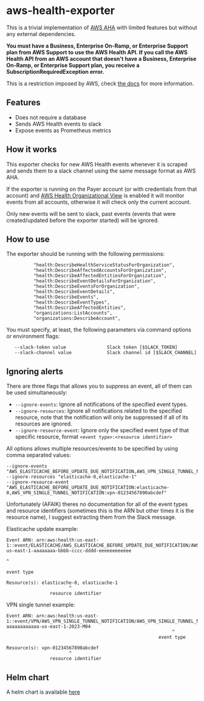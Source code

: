 # aws-health-exporter

This is a trivial implementation of [AWS AHA][aha-blog] with limited features but without any external dependencies.

**You must have a Business, Enterprise On-Ramp, or Enterprise Support plan from AWS Support to use the AWS Health API. If you call the AWS Health API from an AWS account that doesn't have a Business, Enterprise On-Ramp, or Enterprise Support plan, you receive a SubscriptionRequiredException error.**

This is a restriction imposed by AWS, check [the docs][health-api] for more information.

## Features

- Does not require a database
- Sends AWS Health events to slack
- Expose events as Prometheus metrics

## How it works

This exporter checks for new AWS Health events whenever it is scraped and sends them to a slack channel using the same message format as AWS AHA.

If the exporter is running on the Payer account (or with credentials from that account) and [AWS Health Organizational View][health-org] is enabled
it will monitor events from all accounts, otherwise it will check only the current account.

Only new events will be sent to slack, past events (events that were created/updated before the exporter started) will be ignored.

## How to use

The exporter should be running with the following permissions:
```
          "health:DescribeHealthServiceStatusForOrganization",
          "health:DescribeAffectedAccountsForOrganization",
          "health:DescribeAffectedEntitiesForOrganization",
          "health:DescribeEventDetailsForOrganization",
          "health:DescribeEventsForOrganization",
          "health:DescribeEventDetails",
          "health:DescribeEvents",
          "health:DescribeEventTypes",
          "health:DescribeAffectedEntities",
          "organizations:ListAccounts",
          "organizations:DescribeAccount",
```

You must specify, at least, the following parameters via command options or environment flags:
```
   --slack-token value               Slack token [$SLACK_TOKEN]
   --slack-channel value             Slack channel id [$SLACK_CHANNEL]
```

## Ignoring alerts

There are three flags that allows you to suppress an event, all of them can be used simultaneously:
* `--ignore-events`: Ignore all notifications of the specified event types.
* `--ignore-resources`: Ignore all notifications related to the specified resource, note that the notification will only be suppressed
if all of its resources are ignored.
* `--ignore-resource-event`: Ignore only the specified event type of that specific resource, format `<event type>:<resource identifier>`

All options allows multiple resources/events to be specified by using comma separated values:
```
--ignore-events "AWS_ELASTICACHE_BEFORE_UPDATE_DUE_NOTIFICATION,AWS_VPN_SINGLE_TUNNEL_NOTIFICATION"
--ignore-resources "elasticache-0,elasticache-1"
--ignore-resource-event "AWS_ELASTICACHE_BEFORE_UPDATE_DUE_NOTIFICATION:elasticache-0,AWS_VPN_SINGLE_TUNNEL_NOTIFICATION:vpn-01234567890abcdef"
```

Unfortunately (AFAIK) theres no documentation for all of the event types and resource identifiers (sometimes this is the ARN but
other times it is the resource name), I suggest extracting them from the Slack message.

Elasticache update example:
```
Event ARN: arn:aws:health:us-east-1::event/ELASTICACHE/AWS_ELASTICACHE_BEFORE_UPDATE_DUE_NOTIFICATION/AWS_ELASTICACHE_BEFORE_UPDATE_DUE_NOTIFICATION-us-east-1-aaaaaaaa-bbbb-cccc-dddd-eeeeeeeeeeee
                                                                        ^
                                                                   event type

Resource(s): elasticache-0, elasticache-1
                       ^
                resource identifier
```

VPN single tunnel example:
```
Event ARN: arn:aws:health:us-east-1::event/VPN/AWS_VPN_SINGLE_TUNNEL_NOTIFICATION/AWS_VPN_SINGLE_TUNNEL_NOTIFICATION-aaaaaaaaaaaa-us-east-1-2023-M04
                                                             ^
                                                        event type

Resource(s): vpn-01234567890abcdef
                       ^
                resource identifier
```

## Helm chart

A helm chart is available [here][chart]

[aha-blog]: https://aws.amazon.com/blogs/mt/aws-health-aware-customize-aws-health-alerts-for-organizational-and-personal-aws-accounts/
[health-api]: https://docs.aws.amazon.com/health/latest/ug/health-api.html
[health-org]: https://docs.aws.amazon.com/health/latest/ug/aggregate-events.html
[chart]: https://github.com/AndreZiviani/helm-charts/tree/main/charts/aws-health-exporter

